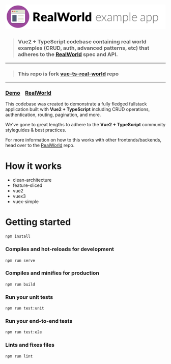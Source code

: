 # ![RealWorld Example App](logo.png)

> ### Vue2 + TypeScript codebase containing real world examples (CRUD, auth, advanced patterns, etc) that adheres to the [RealWorld](https://github.com/gothinkster/realworld) spec and API.

---

> ### This repo is fork [vue-ts-real-world](https://github.com/AlexBrohshtut/vue-ts-realworld-app) repo

---

### [Demo](https://demo.realworld.io/)&nbsp;&nbsp;&nbsp;&nbsp;[RealWorld](https://github.com/gothinkster/realworld)

This codebase was created to demonstrate a fully fledged fullstack application built with **Vue2 + TypeScript** including CRUD operations, authentication, routing, pagination, and more.

We've gone to great lengths to adhere to the **Vue2 + TypeScript** community styleguides & best practices.

For more information on how to this works with other frontends/backends, head over to the [RealWorld](https://github.com/gothinkster/realworld) repo.

# How it works

- clean-architecture
- feature-sliced
- vue2
- vuex3
- vuex-simple

# Getting started

```
npm install
```

### Compiles and hot-reloads for development

```
npm run serve
```

### Compiles and minifies for production

```
npm run build
```

### Run your unit tests

```
npm run test:unit
```

### Run your end-to-end tests

```
npm run test:e2e
```

### Lints and fixes files

```
npm run lint
```
